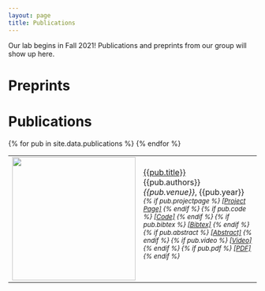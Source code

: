 ```yaml
---
layout: page
title: Publications
---
```


Our lab begins in Fall 2021! Publications and preprints from our group will show up here.

# Preprints

# Publications

<table cellpadding="10" width="100%">
{% for pub in site.data.publications %}
    <tr>
        <td width="250" height="100">
            <img src="{{pub.image}}" img width="250">
            <!--{% if pub.note %}
                <img src="{{ pub.image }}" img width="250">
            {% else %}
                <img src="" img width="250">
            {% endif %}-->
        </td>
        <td><a href="{{pub.pdf}}">{{pub.title}}</a><br>
            {{pub.authors}}<br>
            <!--<div id="bib{{pub.id}}" style="display:none">-->
            <div id="bib" style="display:none">
                <blockquote>
                    <pre>{{pub.bibtex}}</pre>
                </blockquote>
            </div>
            <!--<div id="abs{{pub.id}}" style="display:none">-->
            <div id="abs" style="display:none">
                <blockquote>
                    {{pub.abstract}}
                </blockquote>
            </div>
            <div>
                <em>{{pub.venue}}</em>, {{pub.year}}
                <div style="font-size:small">
                    <em>
                        {% if pub.projectpage %}
                            <a href="{{pub.projectpage}}">[Project Page]</a>
                        {% endif %}
                        {% if pub.code %}
                            <a href="{{pub.code}}">[Code]</a>
                        {% endif %}
                        {% if pub.bibtex %}
                            <!--<a href="javascript:copy(div{{pub.id}}, bib{{pub.id}})">[Bibtex]</a>-->
                            <a href="javascript:copy(div2, bib)">[Bibtex]</a>
                        {% endif %}
                        {% if pub.abstract %}
                            <!--<a href="javascript:copy(div{{pub.id}}, abs{{pub.id}})">[Abstract]</a>-->
                            <a href="javascript:copy(div2, abs)">[Abstract]</a>
                        {% endif %}
                        {% if pub.video %}
                            <a href="{{pub.video}}">[Video]</a>
                        {% endif %}
                        {% if pub.pdf %}
                            <a href="{{pub.pdf}}">[PDF]</a>
                        {% endif %}
                    </em>
                </div>
                <!--<div id="div{{pub.id}}"></div>-->
                <div id="div2"></div>
            </div>
            <br>
        </td>
    </tr>
{% endfor %}
</table>

